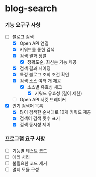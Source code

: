 # blog-search


### 기능 요구구 사항
- [ ] 블로그 검색
    - [X] Open API 연결
    - [X] 키워드를 통한 검색
    - [X] 검색 결과 정렬
        - [X] 정확도순, 최신순 기능 제공
    - [X] 검색 결과 페이징
    - [X] 특정 블로그 조회 조건 확인
    - [X] 검색 소스 여러 개 제공
        - [X] 소스별 유효성 체크
            - [X] 키워드 유효성 (길이 제한)
    - [ ] Open API 서킷 브레이커
- [X] 인기 검색어 목록
    - [X] 많이 검색한 순서대로 10개 키워드 제공
    - [X] 검색어 검색 횟수 표기
    - [X] 검색 동시성 제어

### 프로그램 요구 사항
- [ ] 기능별 테스트 코드
- [ ] 에러 처리
- [ ] 불필요한 코드 제거
- [ ] 멀티 모듈 구성
